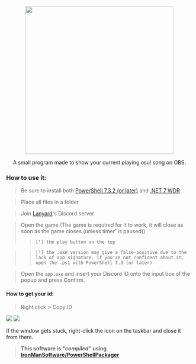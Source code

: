 <div align="center">
  <img width="400" src="https://user-images.githubusercontent.com/17398632/231942994-0ce362a2-b0cb-4484-9e16-ca15034c14cb.png">
  <p/>
  <p>A small program made to show your current playing osu! song on OBS.</p>
</div>

### How to use it:
> Be sure to install both [PowerShell 7.3.2 (or later)](https://github.com/PowerShell/PowerShell/releases/latest) and [.NET 7 WDR](https://dotnet.microsoft.com/pt-br/download/dotnet/thank-you/runtime-desktop-7.0.5-windows-x64-installer)

> Place all files in a folder

> Join [Lanyard](https://discord.gg/lanyard)'s Discord server

> Open the game (The game is required for it to work, it will close as soon as the game closes (unless timer¹ is paused)) 
>> `[¹] the play button on the top`

>> `[²] the .exe version may give a false-positive due to the lack of app signature. If you're not confident about it, open the .ps1 with PowerShell 7.3 (or later)`

> Open the `app.exe` and insert your Discord ID onto the input box of the popup and press Confirm.
> 

#### How to get your id:
> Right click > Copy ID

<img src="https://user-images.githubusercontent.com/17398632/231944353-aed4cd93-0088-4b9a-9599-b36d2f0a6fa9.png">
<img src="https://user-images.githubusercontent.com/17398632/231944367-8f966cdd-8fd8-4033-87d1-ee5cafe21347.png">

<p>If the window gets stuck, right-click the icon on the taskbar and close it from there.</p>

> **This software is _"compiled"_ using [IronManSoftware/PowerShellPackager](https://ironmansoftware.com/release/powershell-packager)**
